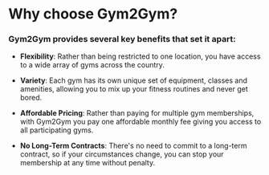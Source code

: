 # Why choose Gym2Gym?
### Gym2Gym provides several key benefits that set it apart:

- **Flexibility**: Rather than being restricted to one location, you have access to a wide array of gyms across the country.

- **Variety**: Each gym has its own unique set of equipment, classes and amenities, allowing you to mix up your fitness routines and never get bored.

- **Affordable Pricing**: Rather than paying for multiple gym memberships, with Gym2Gym you pay one affordable monthly fee giving you access to all participating gyms.

- **No Long-Term Contracts**: There's no need to commit to a long-term contract, so if your circumstances change, you can stop your membership at any time without penalty.